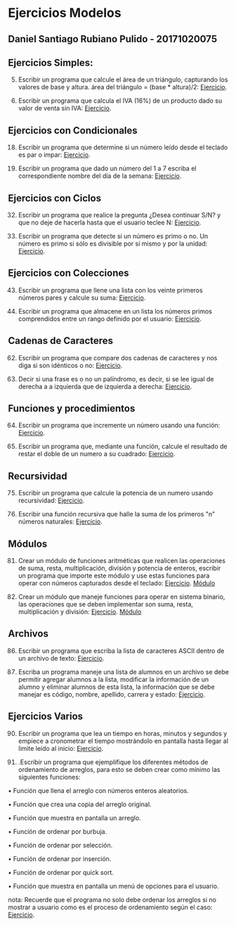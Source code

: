 # Ejercicios Modelos

## Daniel Santiago Rubiano Pulido - 20171020075
 
## Ejercicios Simples:

5. Escribir un programa que calcule el área de un triángulo, capturando los valores de base y altura. área del triángulo = (base * altura)/2: [Ejercicio](https://github.com/NeilPolitum/Ejercicios-Modelos/blob/master/areaTriangulo.py).

11. Escribir un programa que calcula el IVA (16%) de un producto dado su valor de venta sin IVA: [Ejercicio](https://github.com/NeilPolitum/Ejercicios-Modelos/blob/master/Simples_5_iva.py).

## Ejercicios con Condicionales

18. Escribir un programa que determine si un número leído desde el teclado es par o impar: [Ejercicio](https://github.com/NeilPolitum/Ejercicios-Modelos/blob/master/parimpar.py).

21. Escribir un programa que dado un número del 1 a 7 escriba el correspondiente nombre del día de la semana: [Ejercicio](https://github.com/NeilPolitum/Ejercicios-Modelos/blob/master/semana.py).

## Ejercicios con Ciclos

32. Escribir un programa que realice la pregunta ¿Desea continuar S/N? y que no deje de hacerla hasta que el usuario teclee N: [Ejercicio](https://github.com/NeilPolitum/Ejercicios-Modelos/blob/master/ciclos_32_pregunta.py).

38. Escribir un programa que detecte si un número es primo o no. Un número es primo si sólo es divisible por sí mismo y por la unidad: [Ejercicio](https://github.com/NeilPolitum/Ejercicios-Modelos/blob/master/primos.py).

## Ejercicios con Colecciones

43. Escribir un programa que llene una lista con los veinte primeros números pares y calcule su suma: [Ejercicio](https://github.com/NeilPolitum/Ejercicios-Modelos/blob/master/pares.py).

53. Escribir un programa que almacene en un lista los números primos comprendidos entre un rango definido por el usuario: [Ejercicio](https://github.com/NeilPolitum/Ejercicios-Modelos/blob/master/colecciones_53_lista_primos.py).

## Cadenas de Caracteres

62. Escribir un programa que compare dos cadenas de caracteres y nos diga si son idénticos o no: [Ejercicio](https://github.com/NeilPolitum/Ejercicios-Modelos/blob/master/cadena.py).

63. Decir si una frase es o no un palíndromo, es decir, si se lee igual de derecha a a izquierda que de izquierda a derecha: [Ejercicio](https://github.com/NeilPolitum/Ejercicios-Modelos/blob/master/palíndroma.py).

## Funciones y procedimientos

64. Escribir un programa que incremente un número usando una función: [Ejercicio](https://github.com/NeilPolitum/Ejercicios-Modelos/blob/master/funcYproc_64_incremento.py).

68. Escribir un programa que, mediante una función, calcule el resultado de restar el doble de un numero a su cuadrado: [Ejercicio](https://github.com/NeilPolitum/Ejercicios-Modelos/blob/master/fundobleexp68.py).

## Recursividad

75. Escribir un programa que calcule la potencia de un numero usando recursividad: [Ejercicio](https://github.com/NeilPolitum/Ejercicios-Modelos/blob/master/potenciaRec.py).

79. Escribir una función recursiva que halle la suma de los primeros "n" números naturales: [Ejercicio](https://github.com/NeilPolitum/Ejercicios-Modelos/blob/master/Recursividad_79_suma.py).

## Módulos

81. Crear un módulo de funciones aritméticas que realicen las operaciones de suma, resta, multiplicación, división y potencia de enteros, escribir un programa que importe este módulo y use estas funciones para operar con números capturados desde el teclado: [Ejercicio](https://github.com/NeilPolitum/Ejercicios-Modelos/blob/master/moduloEntero.py). [Módulo](https://github.com/NeilPolitum/Ejercicios-Modelos/blob/master/operacionesEntero.py)

83. Crear un módulo que maneje funciones para operar en sistema binario, las operaciones que se deben implementar son suma, resta, multiplicación y división: [Ejercicio](https://github.com/NeilPolitum/Ejercicios-Modelos/blob/master/moduloBinario.py). [Módulo](https://github.com/NeilPolitum/Ejercicios-Modelos/blob/master/operacionesBinario.py)

## Archivos

86. Escribir un programa que escriba la lista de caracteres ASCII dentro de un archivo de texto: [Ejercicio](https://github.com/NeilPolitum/Ejercicios-Modelos/blob/master/.py).

88. Escriba un programa maneje una lista de alumnos en un archivo se debe permitir agregar alumnos a la lista, modificar la información de un alumno y eliminar alumnos de esta lista, la información que se debe manejar es código, nombre, apellido, carrera y estado: [Ejercicio](https://github.com/NeilPolitum/Ejercicios-Modelos/blob/master/.py).

## Ejercicios Varios

90. Escribir un programa que lea un tiempo en horas, minutos y segundos y empiece a cronometrar el tiempo mostrándolo en pantalla hasta llegar al limite leído al inicio: [Ejercicio](https://github.com/NeilPolitum/Ejercicios-Modelos/blob/master/.py).

92. .Escribir un programa que ejemplifique los diferentes métodos de ordenamiento de arreglos, para esto se deben crear como mínimo las siguientes funciones: 

• Función que llena el arreglo con números enteros aleatorios. 

• Función que crea una copia del arreglo original. 

• Función que muestra en pantalla un arreglo. 

• Función de ordenar por burbuja. 

• Función de ordenar por selección. 

• Función de ordenar por inserción. 

• Función de ordenar por quick sort. 

• Función que muestra en pantalla un menú de opciones para el usuario. 

nota: Recuerde que el programa no solo debe ordenar los arreglos si no mostrar a usuario como es el proceso de ordenamiento según el caso: [Ejercicio](https://github.com/NeilPolitum/Ejercicios-Modelos/blob/master/ejerVarios_92_ordenamiento.py).
